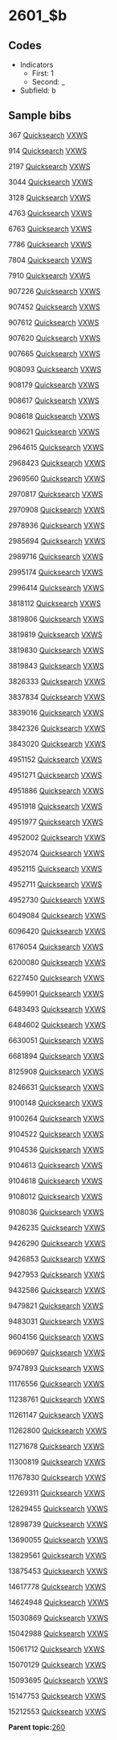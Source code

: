 # 2601\_$b

## Codes

-   Indicators
    -   First: 1
    -   Second: \_
-   Subfield: b

## Sample bibs

367 [Quicksearch](https://search.library.yale.edu/catalog/367) [VXWS](http://prodorbis.library.yale.edu:7014/vxws/GetHoldingsService?bibId=367)

914 [Quicksearch](https://search.library.yale.edu/catalog/914) [VXWS](http://prodorbis.library.yale.edu:7014/vxws/GetHoldingsService?bibId=914)

2197 [Quicksearch](https://search.library.yale.edu/catalog/2197) [VXWS](http://prodorbis.library.yale.edu:7014/vxws/GetHoldingsService?bibId=2197)

3044 [Quicksearch](https://search.library.yale.edu/catalog/3044) [VXWS](http://prodorbis.library.yale.edu:7014/vxws/GetHoldingsService?bibId=3044)

3128 [Quicksearch](https://search.library.yale.edu/catalog/3128) [VXWS](http://prodorbis.library.yale.edu:7014/vxws/GetHoldingsService?bibId=3128)

4763 [Quicksearch](https://search.library.yale.edu/catalog/4763) [VXWS](http://prodorbis.library.yale.edu:7014/vxws/GetHoldingsService?bibId=4763)

6763 [Quicksearch](https://search.library.yale.edu/catalog/6763) [VXWS](http://prodorbis.library.yale.edu:7014/vxws/GetHoldingsService?bibId=6763)

7786 [Quicksearch](https://search.library.yale.edu/catalog/7786) [VXWS](http://prodorbis.library.yale.edu:7014/vxws/GetHoldingsService?bibId=7786)

7804 [Quicksearch](https://search.library.yale.edu/catalog/7804) [VXWS](http://prodorbis.library.yale.edu:7014/vxws/GetHoldingsService?bibId=7804)

7910 [Quicksearch](https://search.library.yale.edu/catalog/7910) [VXWS](http://prodorbis.library.yale.edu:7014/vxws/GetHoldingsService?bibId=7910)

907226 [Quicksearch](https://search.library.yale.edu/catalog/907226) [VXWS](http://prodorbis.library.yale.edu:7014/vxws/GetHoldingsService?bibId=907226)

907452 [Quicksearch](https://search.library.yale.edu/catalog/907452) [VXWS](http://prodorbis.library.yale.edu:7014/vxws/GetHoldingsService?bibId=907452)

907612 [Quicksearch](https://search.library.yale.edu/catalog/907612) [VXWS](http://prodorbis.library.yale.edu:7014/vxws/GetHoldingsService?bibId=907612)

907620 [Quicksearch](https://search.library.yale.edu/catalog/907620) [VXWS](http://prodorbis.library.yale.edu:7014/vxws/GetHoldingsService?bibId=907620)

907665 [Quicksearch](https://search.library.yale.edu/catalog/907665) [VXWS](http://prodorbis.library.yale.edu:7014/vxws/GetHoldingsService?bibId=907665)

908093 [Quicksearch](https://search.library.yale.edu/catalog/908093) [VXWS](http://prodorbis.library.yale.edu:7014/vxws/GetHoldingsService?bibId=908093)

908179 [Quicksearch](https://search.library.yale.edu/catalog/908179) [VXWS](http://prodorbis.library.yale.edu:7014/vxws/GetHoldingsService?bibId=908179)

908617 [Quicksearch](https://search.library.yale.edu/catalog/908617) [VXWS](http://prodorbis.library.yale.edu:7014/vxws/GetHoldingsService?bibId=908617)

908618 [Quicksearch](https://search.library.yale.edu/catalog/908618) [VXWS](http://prodorbis.library.yale.edu:7014/vxws/GetHoldingsService?bibId=908618)

908621 [Quicksearch](https://search.library.yale.edu/catalog/908621) [VXWS](http://prodorbis.library.yale.edu:7014/vxws/GetHoldingsService?bibId=908621)

2964615 [Quicksearch](https://search.library.yale.edu/catalog/2964615) [VXWS](http://prodorbis.library.yale.edu:7014/vxws/GetHoldingsService?bibId=2964615)

2968423 [Quicksearch](https://search.library.yale.edu/catalog/2968423) [VXWS](http://prodorbis.library.yale.edu:7014/vxws/GetHoldingsService?bibId=2968423)

2969560 [Quicksearch](https://search.library.yale.edu/catalog/2969560) [VXWS](http://prodorbis.library.yale.edu:7014/vxws/GetHoldingsService?bibId=2969560)

2970817 [Quicksearch](https://search.library.yale.edu/catalog/2970817) [VXWS](http://prodorbis.library.yale.edu:7014/vxws/GetHoldingsService?bibId=2970817)

2970908 [Quicksearch](https://search.library.yale.edu/catalog/2970908) [VXWS](http://prodorbis.library.yale.edu:7014/vxws/GetHoldingsService?bibId=2970908)

2978936 [Quicksearch](https://search.library.yale.edu/catalog/2978936) [VXWS](http://prodorbis.library.yale.edu:7014/vxws/GetHoldingsService?bibId=2978936)

2985694 [Quicksearch](https://search.library.yale.edu/catalog/2985694) [VXWS](http://prodorbis.library.yale.edu:7014/vxws/GetHoldingsService?bibId=2985694)

2989716 [Quicksearch](https://search.library.yale.edu/catalog/2989716) [VXWS](http://prodorbis.library.yale.edu:7014/vxws/GetHoldingsService?bibId=2989716)

2995174 [Quicksearch](https://search.library.yale.edu/catalog/2995174) [VXWS](http://prodorbis.library.yale.edu:7014/vxws/GetHoldingsService?bibId=2995174)

2996414 [Quicksearch](https://search.library.yale.edu/catalog/2996414) [VXWS](http://prodorbis.library.yale.edu:7014/vxws/GetHoldingsService?bibId=2996414)

3818112 [Quicksearch](https://search.library.yale.edu/catalog/3818112) [VXWS](http://prodorbis.library.yale.edu:7014/vxws/GetHoldingsService?bibId=3818112)

3819806 [Quicksearch](https://search.library.yale.edu/catalog/3819806) [VXWS](http://prodorbis.library.yale.edu:7014/vxws/GetHoldingsService?bibId=3819806)

3819819 [Quicksearch](https://search.library.yale.edu/catalog/3819819) [VXWS](http://prodorbis.library.yale.edu:7014/vxws/GetHoldingsService?bibId=3819819)

3819830 [Quicksearch](https://search.library.yale.edu/catalog/3819830) [VXWS](http://prodorbis.library.yale.edu:7014/vxws/GetHoldingsService?bibId=3819830)

3819843 [Quicksearch](https://search.library.yale.edu/catalog/3819843) [VXWS](http://prodorbis.library.yale.edu:7014/vxws/GetHoldingsService?bibId=3819843)

3826333 [Quicksearch](https://search.library.yale.edu/catalog/3826333) [VXWS](http://prodorbis.library.yale.edu:7014/vxws/GetHoldingsService?bibId=3826333)

3837834 [Quicksearch](https://search.library.yale.edu/catalog/3837834) [VXWS](http://prodorbis.library.yale.edu:7014/vxws/GetHoldingsService?bibId=3837834)

3839016 [Quicksearch](https://search.library.yale.edu/catalog/3839016) [VXWS](http://prodorbis.library.yale.edu:7014/vxws/GetHoldingsService?bibId=3839016)

3842326 [Quicksearch](https://search.library.yale.edu/catalog/3842326) [VXWS](http://prodorbis.library.yale.edu:7014/vxws/GetHoldingsService?bibId=3842326)

3843020 [Quicksearch](https://search.library.yale.edu/catalog/3843020) [VXWS](http://prodorbis.library.yale.edu:7014/vxws/GetHoldingsService?bibId=3843020)

4951152 [Quicksearch](https://search.library.yale.edu/catalog/4951152) [VXWS](http://prodorbis.library.yale.edu:7014/vxws/GetHoldingsService?bibId=4951152)

4951271 [Quicksearch](https://search.library.yale.edu/catalog/4951271) [VXWS](http://prodorbis.library.yale.edu:7014/vxws/GetHoldingsService?bibId=4951271)

4951886 [Quicksearch](https://search.library.yale.edu/catalog/4951886) [VXWS](http://prodorbis.library.yale.edu:7014/vxws/GetHoldingsService?bibId=4951886)

4951918 [Quicksearch](https://search.library.yale.edu/catalog/4951918) [VXWS](http://prodorbis.library.yale.edu:7014/vxws/GetHoldingsService?bibId=4951918)

4951977 [Quicksearch](https://search.library.yale.edu/catalog/4951977) [VXWS](http://prodorbis.library.yale.edu:7014/vxws/GetHoldingsService?bibId=4951977)

4952002 [Quicksearch](https://search.library.yale.edu/catalog/4952002) [VXWS](http://prodorbis.library.yale.edu:7014/vxws/GetHoldingsService?bibId=4952002)

4952074 [Quicksearch](https://search.library.yale.edu/catalog/4952074) [VXWS](http://prodorbis.library.yale.edu:7014/vxws/GetHoldingsService?bibId=4952074)

4952115 [Quicksearch](https://search.library.yale.edu/catalog/4952115) [VXWS](http://prodorbis.library.yale.edu:7014/vxws/GetHoldingsService?bibId=4952115)

4952711 [Quicksearch](https://search.library.yale.edu/catalog/4952711) [VXWS](http://prodorbis.library.yale.edu:7014/vxws/GetHoldingsService?bibId=4952711)

4952730 [Quicksearch](https://search.library.yale.edu/catalog/4952730) [VXWS](http://prodorbis.library.yale.edu:7014/vxws/GetHoldingsService?bibId=4952730)

6049084 [Quicksearch](https://search.library.yale.edu/catalog/6049084) [VXWS](http://prodorbis.library.yale.edu:7014/vxws/GetHoldingsService?bibId=6049084)

6096420 [Quicksearch](https://search.library.yale.edu/catalog/6096420) [VXWS](http://prodorbis.library.yale.edu:7014/vxws/GetHoldingsService?bibId=6096420)

6176054 [Quicksearch](https://search.library.yale.edu/catalog/6176054) [VXWS](http://prodorbis.library.yale.edu:7014/vxws/GetHoldingsService?bibId=6176054)

6200080 [Quicksearch](https://search.library.yale.edu/catalog/6200080) [VXWS](http://prodorbis.library.yale.edu:7014/vxws/GetHoldingsService?bibId=6200080)

6227450 [Quicksearch](https://search.library.yale.edu/catalog/6227450) [VXWS](http://prodorbis.library.yale.edu:7014/vxws/GetHoldingsService?bibId=6227450)

6459901 [Quicksearch](https://search.library.yale.edu/catalog/6459901) [VXWS](http://prodorbis.library.yale.edu:7014/vxws/GetHoldingsService?bibId=6459901)

6483493 [Quicksearch](https://search.library.yale.edu/catalog/6483493) [VXWS](http://prodorbis.library.yale.edu:7014/vxws/GetHoldingsService?bibId=6483493)

6484602 [Quicksearch](https://search.library.yale.edu/catalog/6484602) [VXWS](http://prodorbis.library.yale.edu:7014/vxws/GetHoldingsService?bibId=6484602)

6630051 [Quicksearch](https://search.library.yale.edu/catalog/6630051) [VXWS](http://prodorbis.library.yale.edu:7014/vxws/GetHoldingsService?bibId=6630051)

6681894 [Quicksearch](https://search.library.yale.edu/catalog/6681894) [VXWS](http://prodorbis.library.yale.edu:7014/vxws/GetHoldingsService?bibId=6681894)

8125908 [Quicksearch](https://search.library.yale.edu/catalog/8125908) [VXWS](http://prodorbis.library.yale.edu:7014/vxws/GetHoldingsService?bibId=8125908)

8246631 [Quicksearch](https://search.library.yale.edu/catalog/8246631) [VXWS](http://prodorbis.library.yale.edu:7014/vxws/GetHoldingsService?bibId=8246631)

9100148 [Quicksearch](https://search.library.yale.edu/catalog/9100148) [VXWS](http://prodorbis.library.yale.edu:7014/vxws/GetHoldingsService?bibId=9100148)

9100264 [Quicksearch](https://search.library.yale.edu/catalog/9100264) [VXWS](http://prodorbis.library.yale.edu:7014/vxws/GetHoldingsService?bibId=9100264)

9104522 [Quicksearch](https://search.library.yale.edu/catalog/9104522) [VXWS](http://prodorbis.library.yale.edu:7014/vxws/GetHoldingsService?bibId=9104522)

9104536 [Quicksearch](https://search.library.yale.edu/catalog/9104536) [VXWS](http://prodorbis.library.yale.edu:7014/vxws/GetHoldingsService?bibId=9104536)

9104613 [Quicksearch](https://search.library.yale.edu/catalog/9104613) [VXWS](http://prodorbis.library.yale.edu:7014/vxws/GetHoldingsService?bibId=9104613)

9104618 [Quicksearch](https://search.library.yale.edu/catalog/9104618) [VXWS](http://prodorbis.library.yale.edu:7014/vxws/GetHoldingsService?bibId=9104618)

9108012 [Quicksearch](https://search.library.yale.edu/catalog/9108012) [VXWS](http://prodorbis.library.yale.edu:7014/vxws/GetHoldingsService?bibId=9108012)

9108036 [Quicksearch](https://search.library.yale.edu/catalog/9108036) [VXWS](http://prodorbis.library.yale.edu:7014/vxws/GetHoldingsService?bibId=9108036)

9426235 [Quicksearch](https://search.library.yale.edu/catalog/9426235) [VXWS](http://prodorbis.library.yale.edu:7014/vxws/GetHoldingsService?bibId=9426235)

9426290 [Quicksearch](https://search.library.yale.edu/catalog/9426290) [VXWS](http://prodorbis.library.yale.edu:7014/vxws/GetHoldingsService?bibId=9426290)

9426853 [Quicksearch](https://search.library.yale.edu/catalog/9426853) [VXWS](http://prodorbis.library.yale.edu:7014/vxws/GetHoldingsService?bibId=9426853)

9427953 [Quicksearch](https://search.library.yale.edu/catalog/9427953) [VXWS](http://prodorbis.library.yale.edu:7014/vxws/GetHoldingsService?bibId=9427953)

9432586 [Quicksearch](https://search.library.yale.edu/catalog/9432586) [VXWS](http://prodorbis.library.yale.edu:7014/vxws/GetHoldingsService?bibId=9432586)

9479821 [Quicksearch](https://search.library.yale.edu/catalog/9479821) [VXWS](http://prodorbis.library.yale.edu:7014/vxws/GetHoldingsService?bibId=9479821)

9483031 [Quicksearch](https://search.library.yale.edu/catalog/9483031) [VXWS](http://prodorbis.library.yale.edu:7014/vxws/GetHoldingsService?bibId=9483031)

9604156 [Quicksearch](https://search.library.yale.edu/catalog/9604156) [VXWS](http://prodorbis.library.yale.edu:7014/vxws/GetHoldingsService?bibId=9604156)

9690697 [Quicksearch](https://search.library.yale.edu/catalog/9690697) [VXWS](http://prodorbis.library.yale.edu:7014/vxws/GetHoldingsService?bibId=9690697)

9747893 [Quicksearch](https://search.library.yale.edu/catalog/9747893) [VXWS](http://prodorbis.library.yale.edu:7014/vxws/GetHoldingsService?bibId=9747893)

11176556 [Quicksearch](https://search.library.yale.edu/catalog/11176556) [VXWS](http://prodorbis.library.yale.edu:7014/vxws/GetHoldingsService?bibId=11176556)

11238761 [Quicksearch](https://search.library.yale.edu/catalog/11238761) [VXWS](http://prodorbis.library.yale.edu:7014/vxws/GetHoldingsService?bibId=11238761)

11261147 [Quicksearch](https://search.library.yale.edu/catalog/11261147) [VXWS](http://prodorbis.library.yale.edu:7014/vxws/GetHoldingsService?bibId=11261147)

11262800 [Quicksearch](https://search.library.yale.edu/catalog/11262800) [VXWS](http://prodorbis.library.yale.edu:7014/vxws/GetHoldingsService?bibId=11262800)

11271678 [Quicksearch](https://search.library.yale.edu/catalog/11271678) [VXWS](http://prodorbis.library.yale.edu:7014/vxws/GetHoldingsService?bibId=11271678)

11300819 [Quicksearch](https://search.library.yale.edu/catalog/11300819) [VXWS](http://prodorbis.library.yale.edu:7014/vxws/GetHoldingsService?bibId=11300819)

11767830 [Quicksearch](https://search.library.yale.edu/catalog/11767830) [VXWS](http://prodorbis.library.yale.edu:7014/vxws/GetHoldingsService?bibId=11767830)

12269311 [Quicksearch](https://search.library.yale.edu/catalog/12269311) [VXWS](http://prodorbis.library.yale.edu:7014/vxws/GetHoldingsService?bibId=12269311)

12829455 [Quicksearch](https://search.library.yale.edu/catalog/12829455) [VXWS](http://prodorbis.library.yale.edu:7014/vxws/GetHoldingsService?bibId=12829455)

12898739 [Quicksearch](https://search.library.yale.edu/catalog/12898739) [VXWS](http://prodorbis.library.yale.edu:7014/vxws/GetHoldingsService?bibId=12898739)

13690055 [Quicksearch](https://search.library.yale.edu/catalog/13690055) [VXWS](http://prodorbis.library.yale.edu:7014/vxws/GetHoldingsService?bibId=13690055)

13829561 [Quicksearch](https://search.library.yale.edu/catalog/13829561) [VXWS](http://prodorbis.library.yale.edu:7014/vxws/GetHoldingsService?bibId=13829561)

13875453 [Quicksearch](https://search.library.yale.edu/catalog/13875453) [VXWS](http://prodorbis.library.yale.edu:7014/vxws/GetHoldingsService?bibId=13875453)

14617778 [Quicksearch](https://search.library.yale.edu/catalog/14617778) [VXWS](http://prodorbis.library.yale.edu:7014/vxws/GetHoldingsService?bibId=14617778)

14624948 [Quicksearch](https://search.library.yale.edu/catalog/14624948) [VXWS](http://prodorbis.library.yale.edu:7014/vxws/GetHoldingsService?bibId=14624948)

15030869 [Quicksearch](https://search.library.yale.edu/catalog/15030869) [VXWS](http://prodorbis.library.yale.edu:7014/vxws/GetHoldingsService?bibId=15030869)

15042988 [Quicksearch](https://search.library.yale.edu/catalog/15042988) [VXWS](http://prodorbis.library.yale.edu:7014/vxws/GetHoldingsService?bibId=15042988)

15061712 [Quicksearch](https://search.library.yale.edu/catalog/15061712) [VXWS](http://prodorbis.library.yale.edu:7014/vxws/GetHoldingsService?bibId=15061712)

15070129 [Quicksearch](https://search.library.yale.edu/catalog/15070129) [VXWS](http://prodorbis.library.yale.edu:7014/vxws/GetHoldingsService?bibId=15070129)

15093695 [Quicksearch](https://search.library.yale.edu/catalog/15093695) [VXWS](http://prodorbis.library.yale.edu:7014/vxws/GetHoldingsService?bibId=15093695)

15147753 [Quicksearch](https://search.library.yale.edu/catalog/15147753) [VXWS](http://prodorbis.library.yale.edu:7014/vxws/GetHoldingsService?bibId=15147753)

15212553 [Quicksearch](https://search.library.yale.edu/catalog/15212553) [VXWS](http://prodorbis.library.yale.edu:7014/vxws/GetHoldingsService?bibId=15212553)

**Parent topic:**[260](../../tags/260/260.md)

